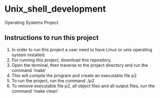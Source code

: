 # Unix_shell_development
 Operating Systems Project

## Instructions to run this project
1. In order to run this project a user need to have Linux or unix operating system installed.
2. For running this project, download this repository. 
3. Open the terminal, then traverse to the project directory and run the command 'make'
4. This will compile the program and create an executable file p2
5. To run the project, run the command ./p2 
6. To remove executable file p2, all object files and all output files, run the command 'make clean'.
